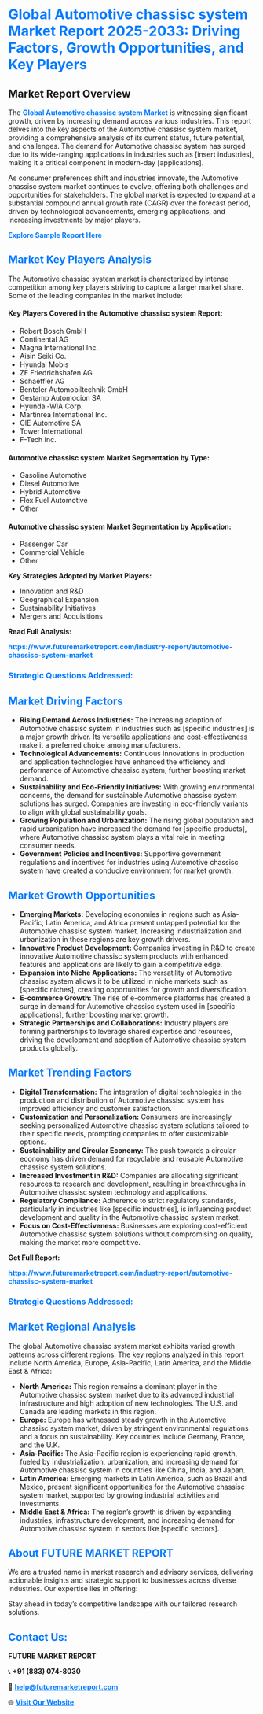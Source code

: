 <h1 style="color: #007BFF;">Global Automotive chassisc system Market Report 2025-2033: Driving Factors, Growth Opportunities, and Key Players</h1>

<section id="overview">
<h2>Market Report Overview</h2>
<p>The <a href="https://www.futuremarketreport.com/industry-report/automotive-chassisc-system-market" style="color: #007BFF; text-decoration: none;"><strong>Global Automotive chassisc system Market</strong></a> is witnessing significant growth, driven by increasing demand across various industries. This report delves into the key aspects of the Automotive chassisc system market, providing a comprehensive analysis of its current status, future potential, and challenges. The demand for Automotive chassisc system has surged due to its wide-ranging applications in industries such as [insert industries], making it a critical component in modern-day [applications].</p>
<p>As consumer preferences shift and industries innovate, the Automotive chassisc system market continues to evolve, offering both challenges and opportunities for stakeholders. The global market is expected to expand at a substantial compound annual growth rate (CAGR) over the forecast period, driven by technological advancements, emerging applications, and increasing investments by major players.</p>
</section>

<section id="overview">
<p><a href="https://www.futuremarketreport.com/request-sample/reportId=56317" style="color: #007BFF; text-decoration: none;"><strong>Explore Sample Report Here</strong></a></p>
</section>

<section id="key-players">
<h2 style="color: #007BFF;">Market Key Players Analysis</h2>
<p>The Automotive chassisc system market is characterized by intense competition among key players striving to capture a larger market share. Some of the leading companies in the market include:</p>
<h4>Key Players Covered in the Automotive chassisc system Report:</h4>
<ul><li>Robert Bosch GmbH</li><li>Continental AG</li><li>Magna International Inc.</li><li>Aisin Seiki Co.</li><li>Hyundai Mobis</li><li>ZF Friedrichshafen AG</li><li>Schaeffler AG</li><li>Benteler Automobiltechnik GmbH</li><li>Gestamp Automocion SA</li><li>Hyundai-WIA Corp.</li><li>Martinrea International Inc.</li><li>CIE Automotive SA</li><li>Tower International</li><li>F-Tech Inc.</li></ul>
<h4>Automotive chassisc system Market Segmentation by Type:</h4>
<ul><li>Gasoline Automotive</li><li>Diesel Automotive</li><li>Hybrid Automotive</li><li>Flex Fuel Automotive</li><li>Other</li></ul>

<h4>Automotive chassisc system Market Segmentation by Application:</h4>
<ul><li>Passenger Car</li><li>Commercial Vehicle</li><li>Other</li></ul>
<p><strong>Key Strategies Adopted by Market Players:</strong></p>
<ul>
<li>Innovation and R&D</li>
<li>Geographical Expansion</li>
<li>Sustainability Initiatives</li>
<li>Mergers and Acquisitions</li>
</ul>
</section>

<section>
<p><strong>Read Full Analysis: </strong></p><a href="https://www.futuremarketreport.com/industry-report/automotive-chassisc-system-market" style="color: #007BFF; text-decoration: none;"><strong>https://www.futuremarketreport.com/industry-report/automotive-chassisc-system-market</strong></a>
<h3 style="color: #007BFF;">Strategic Questions Addressed:</h3>
</section>

<section id="driving-factors">
<h2 style="color: #007BFF;">Market Driving Factors</h2>
<ul>
<li><strong>Rising Demand Across Industries:</strong> The increasing adoption of Automotive chassisc system in industries such as [specific industries] is a major growth driver. Its versatile applications and cost-effectiveness make it a preferred choice among manufacturers.</li>
<li><strong>Technological Advancements:</strong> Continuous innovations in production and application technologies have enhanced the efficiency and performance of Automotive chassisc system, further boosting market demand.</li>
<li><strong>Sustainability and Eco-Friendly Initiatives:</strong> With growing environmental concerns, the demand for sustainable Automotive chassisc system solutions has surged. Companies are investing in eco-friendly variants to align with global sustainability goals.</li>
<li><strong>Growing Population and Urbanization:</strong> The rising global population and rapid urbanization have increased the demand for [specific products], where Automotive chassisc system plays a vital role in meeting consumer needs.</li>
<li><strong>Government Policies and Incentives:</strong> Supportive government regulations and incentives for industries using Automotive chassisc system have created a conducive environment for market growth.</li>
</ul>
</section>

<section id="growth-opportunities">
<h2 style="color: #007BFF;">Market Growth Opportunities</h2>
<ul>
<li><strong>Emerging Markets:</strong> Developing economies in regions such as Asia-Pacific, Latin America, and Africa present untapped potential for the Automotive chassisc system market. Increasing industrialization and urbanization in these regions are key growth drivers.</li>
<li><strong>Innovative Product Development:</strong> Companies investing in R&D to create innovative Automotive chassisc system products with enhanced features and applications are likely to gain a competitive edge.</li>
<li><strong>Expansion into Niche Applications:</strong> The versatility of Automotive chassisc system allows it to be utilized in niche markets such as [specific niches], creating opportunities for growth and diversification.</li>
<li><strong>E-commerce Growth:</strong> The rise of e-commerce platforms has created a surge in demand for Automotive chassisc system used in [specific applications], further boosting market growth.</li>
<li><strong>Strategic Partnerships and Collaborations:</strong> Industry players are forming partnerships to leverage shared expertise and resources, driving the development and adoption of Automotive chassisc system products globally.</li>
</ul>
</section>

<section id="trending-factors">
<h2 style="color: #007BFF;">Market Trending Factors</h2>
<ul>
<li><strong>Digital Transformation:</strong> The integration of digital technologies in the production and distribution of Automotive chassisc system has improved efficiency and customer satisfaction.</li>
<li><strong>Customization and Personalization:</strong> Consumers are increasingly seeking personalized Automotive chassisc system solutions tailored to their specific needs, prompting companies to offer customizable options.</li>
<li><strong>Sustainability and Circular Economy:</strong> The push towards a circular economy has driven demand for recyclable and reusable Automotive chassisc system solutions.</li>
<li><strong>Increased Investment in R&D:</strong> Companies are allocating significant resources to research and development, resulting in breakthroughs in Automotive chassisc system technology and applications.</li>
<li><strong>Regulatory Compliance:</strong> Adherence to strict regulatory standards, particularly in industries like [specific industries], is influencing product development and quality in the Automotive chassisc system market.</li>
<li><strong>Focus on Cost-Effectiveness:</strong> Businesses are exploring cost-efficient Automotive chassisc system solutions without compromising on quality, making the market more competitive.</li>
</ul>
</section>

<section>
<p><strong>Get Full Report: </strong></p><a href="https://www.futuremarketreport.com/industry-report/automotive-chassisc-system-market" style="color: #007BFF; text-decoration: none;"><strong>https://www.futuremarketreport.com/industry-report/automotive-chassisc-system-market</strong></a>
<h3 style="color: #007BFF;">Strategic Questions Addressed:</h3>
</section>


<section id="regional-analysis">
<h2 style="color: #007BFF;">Market Regional Analysis</h2>
<p>The global Automotive chassisc system market exhibits varied growth patterns across different regions. The key regions analyzed in this report include North America, Europe, Asia-Pacific, Latin America, and the Middle East & Africa:</p>
<ul>
<li><strong>North America:</strong> This region remains a dominant player in the Automotive chassisc system market due to its advanced industrial infrastructure and high adoption of new technologies. The U.S. and Canada are leading markets in this region.</li>
<li><strong>Europe:</strong> Europe has witnessed steady growth in the Automotive chassisc system market, driven by stringent environmental regulations and a focus on sustainability. Key countries include Germany, France, and the U.K.</li>
<li><strong>Asia-Pacific:</strong> The Asia-Pacific region is experiencing rapid growth, fueled by industrialization, urbanization, and increasing demand for Automotive chassisc system in countries like China, India, and Japan.</li>
<li><strong>Latin America:</strong> Emerging markets in Latin America, such as Brazil and Mexico, present significant opportunities for the Automotive chassisc system market, supported by growing industrial activities and investments.</li>
<li><strong>Middle East & Africa:</strong> The region’s growth is driven by expanding industries, infrastructure development, and increasing demand for Automotive chassisc system in sectors like [specific sectors].</li>
</ul>
</section>

<footer>
<h2 style="color: #007BFF;">About FUTURE MARKET REPORT</h2>
<p>We are a trusted name in market research and advisory services, delivering actionable insights and strategic support to businesses across diverse industries. Our expertise lies in offering:</p>

<p>Stay ahead in today’s competitive landscape with our tailored research solutions.</p>

<h2 style="color: #007BFF;">Contact Us:</h2>
<p><strong>FUTURE MARKET REPORT</strong></p>
<p>📞 <strong>+91 (883) 074-8030</strong></p>
<p>📧 <strong><a href="mailto:help@futuremarketreport.com" style="color: #007BFF;">help@futuremarketreport.com</a></strong></p>
<p>🌐 <strong><a href="https://www.futuremarketreport.com/" style="color: #007BFF;">Visit Our Website</a></strong></p>
</footer>